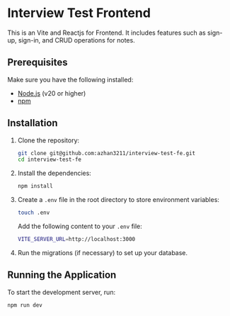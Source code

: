 # Interview Test Frontend

This is an Vite and Reactjs for Frontend. It includes features such as sign-up, sign-in, and CRUD operations for notes.

## Prerequisites

Make sure you have the following installed:

- [Node.js](https://nodejs.org/) (v20 or higher)
- [npm](https://www.npmjs.com/)

## Installation

1. Clone the repository:

    ```bash
    git clone git@github.com:azhan3211/interview-test-fe.git
    cd interview-test-fe
    ```

2. Install the dependencies:

    ```bash
    npm install
    ```

3. Create a `.env` file in the root directory to store environment variables:

    ```bash
    touch .env
    ```

    Add the following content to your `.env` file:

    ```bash
    VITE_SERVER_URL=http://localhost:3000

    ```

4. Run the migrations (if necessary) to set up your database.

## Running the Application

To start the development server, run:

```bash
npm run dev
